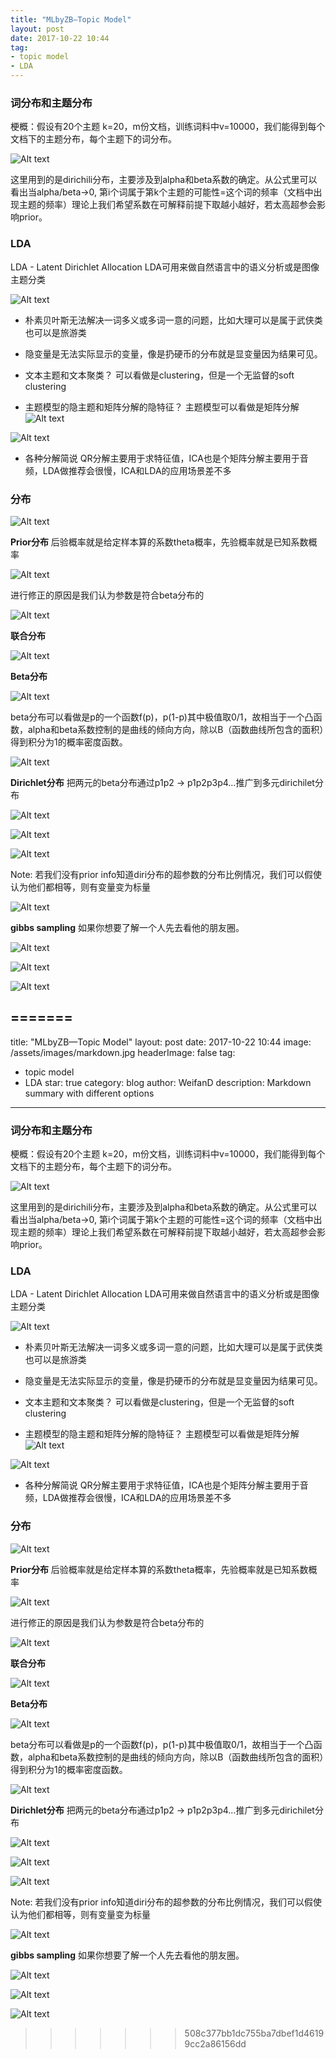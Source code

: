 ```yaml
---
title: "MLbyZB—Topic Model"
layout: post
date: 2017-10-22 10:44
tag:
- topic model
- LDA
---
```


### 词分布和主题分布
梗概：假设有20个主题 k=20，m份文档，训练词料中v=10000，我们能得到每个文档下的主题分布，每个主题下的词分布。

![Alt text](/assets/images/1507551314974.png)

这里用到的是dirichili分布，主要涉及到alpha和beta系数的确定。从公式里可以看出当alpha/beta->0, 第i个词属于第k个主题的可能性=这个词的频率（文档中出现主题的频率）理论上我们希望系数在可解释前提下取越小越好，若太高超参会影响prior。

### LDA
LDA - Latent Dirichlet Allocation
LDA可用来做自然语言中的语义分析或是图像主题分类

![Alt text](/assets/images/1507617311501.png)

- 朴素贝叶斯无法解决一词多义或多词一意的问题，比如大理可以是属于武侠类也可以是旅游类

- 隐变量是无法实际显示的变量，像是扔硬币的分布就是显变量因为结果可见。

- 文本主题和文本聚类？
可以看做是clustering，但是一个无监督的soft clustering

- 主题模型的隐主题和矩阵分解的隐特征？
主题模型可以看做是矩阵分解
![Alt text](/assets/images/1507616621373.png)

![Alt text](/assets/images/1507616650633.png)

- 各种分解简说
QR分解主要用于求特征值，ICA也是个矩阵分解主要用于音频，LDA做推荐会很慢，ICA和LDA的应用场景差不多

### 分布

![Alt text](/assets/images/1507616716008.png)

**Prior分布**
后验概率就是给定样本算的系数theta概率，先验概率就是已知系数概率

![Alt text](/assets/images/1507616818577.png)

进行修正的原因是我们认为参数是符合beta分布的

![Alt text](/assets/images/1507616793650.png)

**联合分布**

![Alt text](/assets/images/1507617371906.png)

**Beta分布**

![Alt text](/assets/images/1507616839091.png)

beta分布可以看做是p的一个函数f(p)，p(1-p)其中极值取0/1，故相当于一个凸函数，alpha和beta系数控制的是曲线的倾向方向，除以B（函数曲线所包含的面积）得到积分为1的概率密度函数。

![Alt text](/assets/images/1507616603775.png)


**Dirichlet分布**
把两元的beta分布通过p1p2 -> p1p2p3p4...推广到多元dirichilet分布

![Alt text](/assets/images/1507617051332.png)

![Alt text](/assets/images/1507617350324.png)

![Alt text](/assets/images/1507616984794.png)

Note: 若我们没有prior info知道diri分布的超参数的分布比例情况，我们可以假使认为他们都相等，则有变量变为标量

![Alt text](/assets/images/1507617021825.png)

**gibbs sampling**
如果你想要了解一个人先去看他的朋友圈。

![Alt text](/assets/images/1507616958239.png)

![Alt text](/assets/images/1507617272240.png)

![Alt text](/assets/images/1507617293810.png)

=======
---
title: "MLbyZB—Topic Model"
layout: post
date: 2017-10-22 10:44
image: /assets/images/markdown.jpg
headerImage: false
tag:
- topic model
- LDA
star: true
category: blog
author: WeifanD
description: Markdown summary with different options
---

### 词分布和主题分布
梗概：假设有20个主题 k=20，m份文档，训练词料中v=10000，我们能得到每个文档下的主题分布，每个主题下的词分布。

![Alt text](/assets/images/1507551314974.png)

这里用到的是dirichili分布，主要涉及到alpha和beta系数的确定。从公式里可以看出当alpha/beta->0, 第i个词属于第k个主题的可能性=这个词的频率（文档中出现主题的频率）理论上我们希望系数在可解释前提下取越小越好，若太高超参会影响prior。

### LDA
LDA - Latent Dirichlet Allocation
LDA可用来做自然语言中的语义分析或是图像主题分类

![Alt text](/assets/images/1507617311501.png)

- 朴素贝叶斯无法解决一词多义或多词一意的问题，比如大理可以是属于武侠类也可以是旅游类

- 隐变量是无法实际显示的变量，像是扔硬币的分布就是显变量因为结果可见。

- 文本主题和文本聚类？
可以看做是clustering，但是一个无监督的soft clustering

- 主题模型的隐主题和矩阵分解的隐特征？
主题模型可以看做是矩阵分解
![Alt text](/assets/images/1507616621373.png)

![Alt text](/assets/images/1507616650633.png)

- 各种分解简说
QR分解主要用于求特征值，ICA也是个矩阵分解主要用于音频，LDA做推荐会很慢，ICA和LDA的应用场景差不多

### 分布

![Alt text](/assets/images/1507616716008.png)

**Prior分布**
后验概率就是给定样本算的系数theta概率，先验概率就是已知系数概率

![Alt text](/assets/images/1507616818577.png)

进行修正的原因是我们认为参数是符合beta分布的

![Alt text](/assets/images/1507616793650.png)

**联合分布**

![Alt text](/assets/images/1507617371906.png)

**Beta分布**

![Alt text](/assets/images/1507616839091.png)

beta分布可以看做是p的一个函数f(p)，p(1-p)其中极值取0/1，故相当于一个凸函数，alpha和beta系数控制的是曲线的倾向方向，除以B（函数曲线所包含的面积）得到积分为1的概率密度函数。

![Alt text](/assets/images/1507616603775.png)


**Dirichlet分布**
把两元的beta分布通过p1p2 -> p1p2p3p4...推广到多元dirichilet分布

![Alt text](/assets/images/1507617051332.png)

![Alt text](/assets/images/1507617350324.png)

![Alt text](/assets/images/1507616984794.png)

Note: 若我们没有prior info知道diri分布的超参数的分布比例情况，我们可以假使认为他们都相等，则有变量变为标量

![Alt text](/assets/images/1507617021825.png)

**gibbs sampling**
如果你想要了解一个人先去看他的朋友圈。

![Alt text](/assets/images/1507616958239.png)

![Alt text](/assets/images/1507617272240.png)

![Alt text](/assets/images/1507617293810.png)

>>>>>>> 508c377bb1dc755ba7dbef1d46199cc2a86156dd
